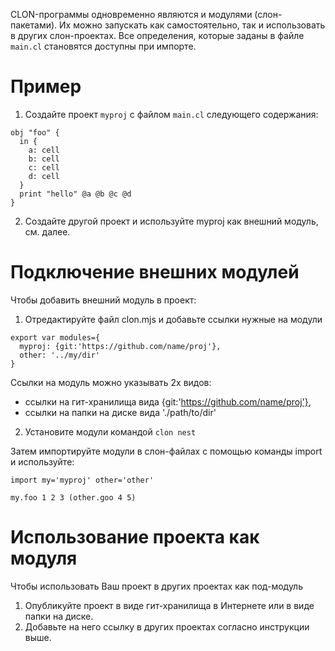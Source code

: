 CLON-программы одновременно являются и модулями (слон-пакетами).
Их можно запускать как самостоятельно, так и использовать в других слон-проектах.
Все определения, которые заданы в файле `main.cl` становятся доступны при импорте.

Пример
======

1. Создайте проект `myproj` с файлом `main.cl` следующего содержания:
```
obj "foo" {
  in {
    a: cell
    b: cell
    c: cell
    d: cell
  }
  print "hello" @a @b @c @d
}
```

2. Создайте другой проект и используйте myproj как внешний модуль, см. далее.

Подключение внешних модулей
===========================
Чтобы добавить внешний модуль в проект:

1. Отредактируйте файл clon.mjs и добавьте ссылки нужные на модули
```
export var modules={
  myproj: {git:'https://github.com/name/proj'},
  other: '../my/dir'
}
```
Ссылки на модуль можно указывать 2х видов:
* ссылки на гит-хранилища вида {git:'https://github.com/name/proj'},
* ссылки на папки на диске вида './path/to/dir'

2. Установите модули командой `clon nest`

Затем импортируйте модули в слон-файлах с помощью команды import и используйте:
```
import my='myproj' other='other'

my.foo 1 2 3 (other.goo 4 5)
```

Использование проекта как модуля
================================
Чтобы использовать Ваш проект в других проектах как под-модуль
1. Опубликуйте проект в виде гит-хранилища в Интернете или в виде папки на диске. 
2. Добавьте на него ссылку в других проектах согласно инструкции выше.
